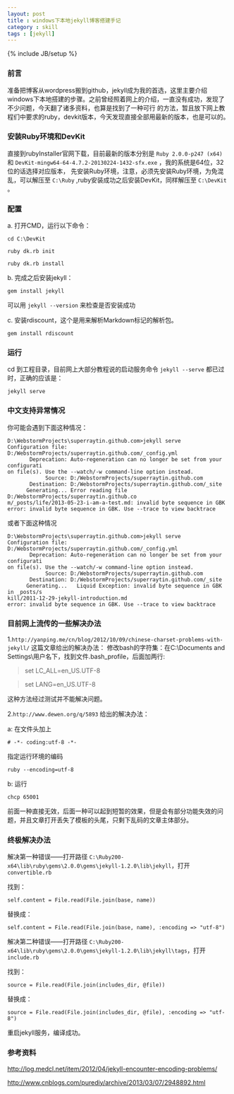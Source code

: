 ```yaml
---
layout: post
title : windows下本地jekyll博客搭建手记
category : skill
tags : [jekyll]
---
```

{% include JB/setup %}

### 前言
准备把博客从wordpress搬到github，jekyll成为我的首选，这里主要介绍windows下本地搭建的步骤。之前曾经照着网上的介绍，一直没有成功，发现了不少问题，今天翻了诸多资料，也算是找到了一种可行
的方法，暂且放下网上教程们中要求的ruby，devkit版本，今天发现直接全部用最新的版本，也是可以的。

### 安装Ruby环境和DevKit
直接到rubyInstaller官网下载，目前最新的版本分别是 `Ruby 2.0.0-p247 (x64)` 和 `DevKit-mingw64-64-4.7.2-20130224-1432-sfx.exe` ，我的系统是64位，32位的话选择对应版本，
先安装Ruby环境，注意，必须先安装Ruby环境，为免混乱，可以解压至 `C:\Ruby` ,ruby安装成功之后安装DevKit，同样解压至 `C:\DevKit` 。

### 配置
a. 打开CMD，运行以下命令：

    cd C:\DevKit

    ruby dk.rb init

    ruby dk.rb install

b. 完成之后安装jekyll：

    gem install jekyll

可以用 `jekyll --version` 来检查是否安装成功

c. 安装rdiscount，这个是用来解析Markdown标记的解析包。

    gem install rdiscount

### 运行
cd 到工程目录，目前网上大部分教程说的启动服务命令 `jekyll --serve` 都已过时，正确的应该是：

    jekyll serve

### 中文支持异常情况
你可能会遇到下面这种情况：

    D:\WebstormProjects\superraytin.github.com>jekyll serve
    Configuration file: D:/WebstormProjects/superraytin.github.com/_config.yml
           Deprecation: Auto-regeneration can no longer be set from your configurati
    on file(s). Use the --watch/-w command-line option instead.
                Source: D:/WebstormProjects/superraytin.github.com
           Destination: D:/WebstormProjects/superraytin.github.com/_site
          Generating... Error reading file D:/WebstormProjects/superraytin.github.co
    m/_posts/life/2013-05-23-i-am-a-test.md: invalid byte sequence in GBK
    error: invalid byte sequence in GBK. Use --trace to view backtrace

或者下面这种情况

    D:\WebstormProjects\superraytin.github.com>jekyll serve
    Configuration file: D:/WebstormProjects/superraytin.github.com/_config.yml
           Deprecation: Auto-regeneration can no longer be set from your configurati
    on file(s). Use the --watch/-w command-line option instead.
                Source: D:/WebstormProjects/superraytin.github.com
           Destination: D:/WebstormProjects/superraytin.github.com/_site
          Generating...   Liquid Exception: invalid byte sequence in GBK in _posts/s
    kill/2011-12-29-jekyll-introduction.md
    error: invalid byte sequence in GBK. Use --trace to view backtrace

### 目前网上流传的一些解决办法
1.`http://yanping.me/cn/blog/2012/10/09/chinese-charset-problems-with-jekyll/` 这篇文章给出的解决办法：
修改bash的字符集：在C:\Documents and Settings\用户名下，找到文件.bash_profile，后面加两行:

> set LC_ALL=en_US.UTF-8

> set LANG=en_US.UTF-8

这种方法经过测试并不能解决问题。

2.`http://www.dewen.org/q/5893` 给出的解决办法：

a: 在文件头加上

    # -*- coding:utf-8 -*-

指定运行环境的编码

    ruby --encoding=utf-8

b: 运行

    chcp 65001

前面一种直接无效，后面一种可以起到短暂的效果，但是会有部分功能失效的问题，并且文章打开丢失了模板的头尾，只剩下乱码的文章主体部分。

### 终极解决办法
解决第一种错误——打开路径 `C:\Ruby200-x64\lib\ruby\gems\2.0.0\gems\jekyll-1.2.0\lib\jekyll`，打开 `convertible.rb`

找到：

    self.content = File.read(File.join(base, name))

替换成：

    self.content = File.read(File.join(base, name), :encoding => "utf-8")

解决第二种错误——打开路径 `C:\Ruby200-x64\lib\ruby\gems\2.0.0\gems\jekyll-1.2.0\lib\jekyll\tags`，打开 `include.rb`

找到：

    source = File.read(File.join(includes_dir, @file))

替换成：

    source = File.read(File.join(includes_dir, @file), :encoding => "utf-8")

重启jekyll服务，编译成功。

### 参考资料
http://log.medcl.net/item/2012/04/jekyll-encounter-encoding-problems/

http://www.cnblogs.com/purediy/archive/2013/03/07/2948892.html

